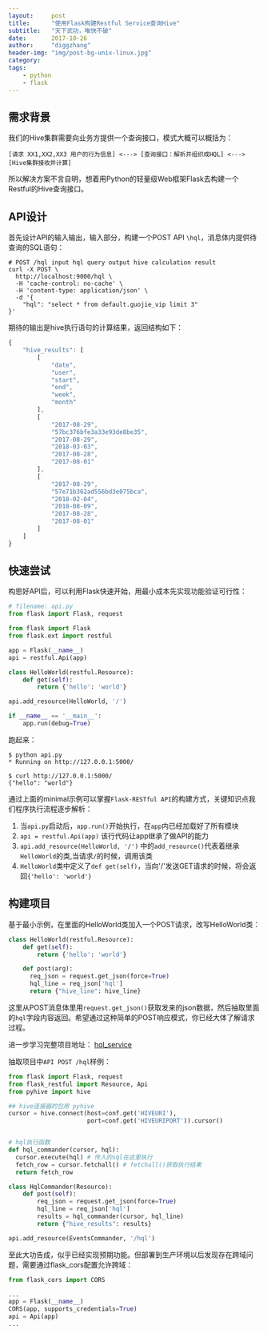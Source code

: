 ```yaml
---
layout:     post
title:      "使用Flask构建Restful Service查询Hive"
subtitle:   "天下武功，唯快不破"
date:       2017-10-26
author:     "diggzhang"
header-img: "img/post-bg-unix-linux.jpg"
category:
tags:
    - python
    - flask
---
```


## 需求背景

我们的Hive集群需要向业务方提供一个查询接口，模式大概可以概括为：

```
[请求 XX1,XX2,XX3 用户的行为信息] <---> [查询接口：解析并组织成HQL] <---> [Hive集群接收并计算]
```

所以解决方案不言自明，想着用Python的轻量级Web框架Flask去构建一个Restful的Hive查询接口。

## API设计

首先设计API的输入输出，输入部分，构建一个POST API `\hql`，消息体内提供待查询的SQL语句：

```shell
# POST /hql input hql query output hive calculation result
curl -X POST \
  http://localhost:9000/hql \
  -H 'cache-control: no-cache' \
  -H 'content-type: application/json' \
  -d '{
	"hql": "select * from default.guojie_vip limit 3"
}'
```

期待的输出是hive执行语句的计算结果，返回结构如下：

```javascript
{
    "hive_results": [
        [
            "date",
            "user",
            "start",
            "end",
            "week",
            "month"
        ],
        [
            "2017-08-29",
            "57bc376bfe3a33e93de8be35",
            "2017-08-29",
            "2018-03-03",
            "2017-08-28",
            "2017-08-01"
        ],
        [
            "2017-08-29",
            "57e71b362ad556bd3e075bca",
            "2018-02-04",
            "2018-08-09",
            "2017-08-28",
            "2017-08-01"
        ]
    ]
}
```

## 快速尝试

构思好API后，可以利用Flask快速开始，用最小成本先实现功能验证可行性：

```python
# filename: api.py
from flask import Flask, request

from flask import Flask
from flask.ext import restful

app = Flask(__name__)
api = restful.Api(app)

class HelloWorld(restful.Resource):
    def get(self):
        return {'hello': 'world'}

api.add_resource(HelloWorld, '/')

if __name__ == '__main__':
    app.run(debug=True)
```

跑起来：

```shell
$ python api.py
* Running on http://127.0.0.1:5000/

$ curl http://127.0.0.1:5000/
{"hello": "world"}
```

通过上面的minimal示例可以掌握`Flask-RESTful API`的构建方式，关键知识点我们程序执行流程逐步解析：

1. 当`api.py`启动后，`app.run()`开始执行，在`app`内已经加载好了所有模块
2. `api = restful.Api(app)` 该行代码让app继承了做API的能力
3. `api.add_resource(HelloWorld, '/')` 中的`add_resource()`代表着继承`HelloWorld`的类,当请求`/`的时候，调用该类
4. `HelloWorld`类中定义了`def get(self)`，当向'/'发送GET请求的时候，将会返回`{'hello': 'world'}`

## 构建项目

基于最小示例，在里面的HelloWorld类加入一个POST请求，改写HelloWorld类：

```python
class HelloWorld(restful.Resource):
    def get(self):
        return {'hello': 'world'}

    def post(arg):
      req_json = request.get_json(force=True)
      hql_line = req_json['hql']
      return {"hive_line": hive_line}
```

这里从POST消息体里用`request.get_json()`获取发来的json数据，然后抽取里面的`hql`字段内容返回。希望通过这种简单的POST响应模式，你已经大体了解请求过程。

进一步学习完整项目地址： [hql_service](https://github.com/diggzhang/hql_service)

抽取项目中`API POST /hql`样例：

```python
from flask import Flask, request
from flask_restful import Resource, Api
from pyhive import hive

## hive连接器的包用 pyhive
cursor = hive.connect(host=conf.get('HIVEURI'),
                      port=conf.get('HIVEURIPORT')).cursor()


# hql执行函数
def hql_commander(cursor, hql):
  cursor.execute(hql) # 传入的sql在这里执行
  fetch_row = cursor.fetchall() # fetchall()获取执行结果
  return fetch_row

class HqlCommander(Resource):
    def post(self):
        req_json = request.get_json(force=True)
        hql_line = req_json['hql']
        results = hql_commander(cursor, hql_line)
        return {"hive_results": results}

api.add_resource(EventsCommander, '/hql')
```

至此大功告成，似乎已经实现预期功能。但部署到生产环境以后发现存在跨域问题，需要通过flask_cors配置允许跨域：

```python
from flask_cors import CORS

...
app = Flask(__name__)
CORS(app, supports_credentials=True)
api = Api(app)
...

```
